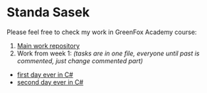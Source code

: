 # Standa Sasek
Please feel free to check my work in GreenFox Academy course:

1. [Main work repository](https://github.com/green-fox-academy/StandaSasek)
2. Work from week 1:
*(tasks are in one file, everyone until past is commented, just change commented part)*
  - [first day ever in C#](https://github.com/green-fox-academy/StandaSasek/tree/master/week-01/day-4/TrainingDay4)  
  - [second day ever in C#](https://github.com/green-fox-academy/StandaSasek/tree/master/week-01/day-5)
